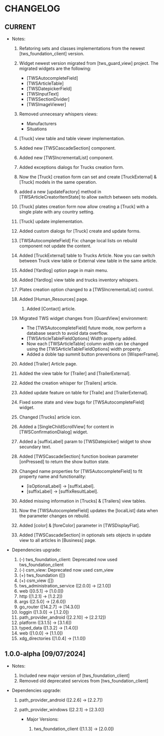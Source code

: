 # CHANGELOG

## CURRENT

- Notes:

    1. Refatoring sets and classes implementations from the newest [tws_foundation_client] version.
    2. Widget newest version migrated from [tws_guard_view] project. The migrated widgets are the following:
        - [TWSAutocompleteField]
        - [TWSArticleTable]
        - [TWSDatepickerField]
        - [TWSInputText]
        - [TWSSectionDivider]
        - [TWSImageViewer]
    3. Removed unnecesary whispers views:
        - Manufacturers
        - Situations
    4. [Truck] view table and table viewer implementation.
    5. Added new [TWSCascadeSection] component.
    6. Added new [TWSIncrementalList] component.
    7. Added exceptions dialogs for Trucks creation form.
    8. Now the [Truck] creation form can set and create [TruckExternal] & [Truck] models
    in the same operation.
    9. added a new [updateFactory] method in [TWSArticleCreatorItemState] to allow switch between sets models.
    10. [Truck] plates creation form now allow creating a [Truck] with a single plate with any country setting.
    11. [Truck] update implementation.
    12. Added custom dialogs for [Truck] create and update forms.
    13. [TWSAutocompleteField] Fix: change local lists on rebuild component not update the content.
    14. Added [TruckExternal] table to Trucks Article. Now you can switch between Truck view table or External view table in the same article.
    15. Added [Yardlog] option page in main menu.
    16. Added [Yardlog] view table and trucks inventory whispers.
    17. Plates creation option changed to a [TWSIncrementalList] control.

    18. Added [Human_Resources] page.

        1. Added [Contact] article.
    
    19. Migrated TWS widget changes from [GuardView] environment: 
        - The [TWSAutocompleteField] future mode, now perform a database search to avoid data overflow.
        - [TWSArticleTableFieldOptions] Width property added.
        - Now each [TWSArticleTable] column width can be changed using the [TWSArticleTableFieldOptions] width property.
        - Added a doble tap summit button preventions on [WisperFrame].

    20. Added [Trailer] Article page.
    21. Added the view table for [Trailer] and [TrailerExternal].
    22. Added the creation whisper for [Trailers] article.
    23. Added update feature on table for [Traile] and [TrailerExternal].
    24. Fixed some state and view bugs for [TWSAutocompleteField] widget.
    25. Changed [Trucks] article icon.
    26. Added a [SingleChildScrollView] for content in [TWSConfirmationDialog] widget.
    27. Added a [suffixLabel] param to [TWSDatepicker] widget to show secundary text.
    28. Added [TWSCascadeSection] function boolean parameter [onPressed] to return the show button state.
    29. Changed name properties for [TWSAutocompleteField] to fit property name and functionality:
        - [isOptionalLabel] -> [suffixLabel].
        - [suffixLabel] -> [suffixResultLabel].
    30. Added missing information in [Trucks] & [Trailers] view tables.
    31. Now the [TWSAutocompleteField] updates the [localList] data when the parameter changes on rebuild.
    32. Added [color] & [foreColor] parameter in [TWSDisplayFlat].
    33. Added [TWSCascadeSection] in optionals sets objects in update view to all articles in [Business] page.

- Dependencies upgrade:
    1. (-) tws_foundation_client: Deprecated now used tws_foundation_client
    2. (-) csm_view: Deprecated now used csm_view
    3. (+) tws_foundation ([])
    4. (+) csm_view ([])
    5. tws_administration_service ([2.0.0] -> [2.1.0])
    6. web ([0.5.1] -> [1.0.0])
    7. http ([1.2.1] -> [1.2.2])
    8. args ([2.5.0] -> [2.6.0])
    9. go_router ([14.2.7] -> [14.3.0])
    10. loggin ([1.3.0] -> [.1.2.0])
    11. path_provider_android ([2.2.10] -> [2.2.12])
    12. platform ([3.1.5] -> [3.1.6])
    13. typed_data ([1.3.2] -> [1.4.0])
    14. web ([1.0.0] -> [1.1.0])
    15. xdg_directories ([1.0.4] -> [1.1.0])

## 1.0.0-alpha [09/07/2024]

- Notes:

    1. Included new major version of [tws_foundation_client]
    2. Removed old deprecated services from [tws_foundation_client]

- Dependencies upgrade:

    1. path_provider_android ([2.2.6] -> [2.2.7])
    2. path_provider_windows ([2.2.1] -> [2.3.0])

        - Major Versions:

            1. tws_foundation_client ([1.1.3] -> [2.0.0])
